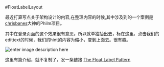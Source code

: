 #FloatLabelLayout

最近打算写点关于架构设计的内容,在整理内容的时候,其中涉及到的一个案例是[chrisbanes](https://github.com/chrisbanes)大神的Philm项目。

其中在登录页面的这个效果很有意思，所以就单独抽出去，标在这里，点击我们的edittext的时候，我们的hint的内容为缩小，变到上面去。很有趣。

![enter image description here](https://d13yacurqjgara.cloudfront.net/users/6410/screenshots/1254439/form-animation-_gif_.gif)

这里有篇介绍，就不复制了，发一条链接
[The Float Label Pattern](http://bradfrost.com/blog/post/float-label-pattern/)
  


